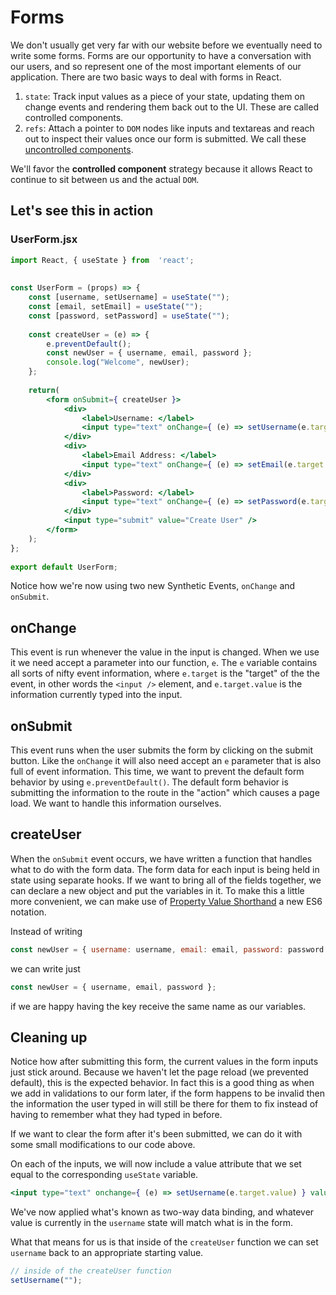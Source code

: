 # Forms
We don't usually get very far with our website before we eventually need to write some forms. Forms are our opportunity to have a conversation with our users, and so represent one of the most important elements of our application. There are two basic ways to deal with forms in React.

1.  `state`: Track input values as a piece of your state, updating them on change events and rendering them back out to the UI. These are called controlled components.
2.  `refs`: Attach a pointer to `DOM` nodes like inputs and textareas and reach out to inspect their values once our form is submitted. We call these [uncontrolled components](https://reactjs.org/docs/uncontrolled-components.html).

We'll favor the __controlled component__ strategy because it allows React to continue to sit between us and the actual `DOM`.

## Let's see this in action
### UserForm.jsx
```jsx
import React, { useState } from  'react';
    
    
const UserForm = (props) => {
    const [username, setUsername] = useState("");
    const [email, setEmail] = useState("");
    const [password, setPassword] = useState("");  
    
    const createUser = (e) => {
        e.preventDefault();
        const newUser = { username, email, password };
        console.log("Welcome", newUser);
    };
    
    return(
        <form onSubmit={ createUser }>
            <div>
                <label>Username: </label> 
                <input type="text" onChange={ (e) => setUsername(e.target.value) } />
            </div>
            <div>
                <label>Email Address: </label> 
                <input type="text" onChange={ (e) => setEmail(e.target.value) } />
            </div>
            <div>
                <label>Password: </label>
                <input type="text" onChange={ (e) => setPassword(e.target.value) } />
            </div>
            <input type="submit" value="Create User" />
        </form>
    );
};
    
export default UserForm;
```
Notice how we're now using two new Synthetic Events, `onChange` and `onSubmit`.

## onChange
This event is run whenever the value in the input is changed. When we use it we need accept a parameter into our function, `e`. The `e` variable contains all sorts of nifty event information, where `e.target` is the "target" of the the event, in other words the `<input />` element, and `e.target.value` is the information currently typed into the input.

## onSubmit
This event runs when the user submits the form by clicking on the submit button. Like the `onChange` it will also need accept an `e` parameter that is also full of event information. This time, we want to prevent the default form behavior by using `e.preventDefault()`. The default form behavior is submitting the information to the route in the "action" which causes a page load. We want to handle this information ourselves.

## createUser
When the `onSubmit` event occurs, we have written a function that handles what to do with the form data. The form data for each input is being held in state using separate hooks. If we want to bring all of the fields together, we can declare a new object and put the variables in it. To make this a little more convenient, we can make use of [Property Value Shorthand](https://developer.mozilla.org/en-US/docs/Web/JavaScript/Reference/Operators/Object_initializer#New_notations_in_ECMAScript_2015) a new ES6 notation.

Instead of writing
```jsx
const newUser = { username: username, email: email, password: password };
```
we can write just
```jsx
const newUser = { username, email, password };
```
if we are happy having the key receive the same name as our variables.

## Cleaning up
Notice how after submitting this form, the current values in the form inputs just stick around. Because we haven't let the page reload (we prevented default), this is the expected behavior. In fact this is a good thing as when we add in validations to our form later, if the form happens to be invalid then the information the user typed in will still be there for them to fix instead of having to remember what they had typed in before.

If we want to clear the form after it's been submitted, we can do it with some small modifications to our code above.

On each of the inputs, we will now include a value attribute that we set equal to the corresponding `useState` variable.
```jsx
<input type="text" onchange={ (e) => setUsername(e.target.value) } value={ username } />
```
We've now applied what's known as two-way data binding, and whatever value is currently in the `username` state will match what is in the form.  

What that means for us is that inside of the `createUser` function we can set `username` back to an appropriate starting value.
```jsx
// inside of the createUser function
setUsername("");
```